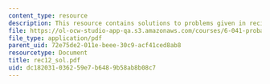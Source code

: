 ```yaml
---
content_type: resource
description: This resource contains solutions to problems given in recitaion twelve.
file: https://ol-ocw-studio-app-qa.s3.amazonaws.com/courses/6-041-probabilistic-systems-analysis-and-applied-probability-spring-2006/dc182031036259e7b6489b58ab8b08c7_rec12_sol.pdf
file_type: application/pdf
parent_uid: 72e75de2-011e-beee-30c9-acf41ced8ab8
resourcetype: Document
title: rec12_sol.pdf
uid: dc182031-0362-59e7-b648-9b58ab8b08c7
---
```

